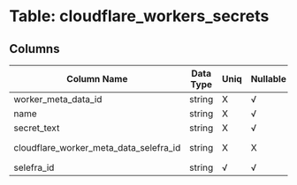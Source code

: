 # Table: cloudflare_workers_secrets

## Columns 

|  Column Name   |  Data Type  | Uniq | Nullable | Description | 
|  ----  | ----  | ----  | ----  | ---- | 
| worker_meta_data_id | string | X | √ |  | 
| name | string | X | √ |  | 
| secret_text | string | X | √ |  | 
| cloudflare_worker_meta_data_selefra_id | string | X | X | fk to cloudflare_worker_meta_data.selefra_id | 
| selefra_id | string | √ | √ | random id | 


